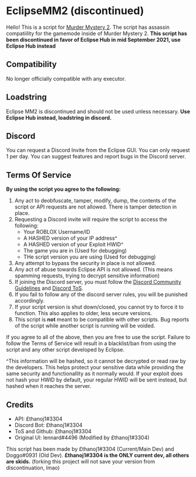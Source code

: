 # EclipseMM2 (discontinued)

Hello! This is a script for [Murder Mystery 2](https://roblox.com/games/142823291/Murder-Mystery-2). The script has assassin compatiility for the gamemode inside of Murder Mystery 2. **This script has been discontinued in favor of Eclipse Hub in mid September 2021, use Eclipse Hub instead**

## Compatibility

No longer officially compatible with any executor.

## Loadstring

Eclipse MM2 is discontinued and should not be used unless necessary. **Use Eclipse Hub instead, loadstring in discord.**

## Discord

You can request a Discord Invite from the Eclipse GUI. You can only request 1 per day. You can suggest features and report bugs in the Discord server.

## Terms Of Service

**By using the script you agree to the following:**
1. Any act to deobfuscate, tamper, modify, dump, the contents of the script or API requests are not allowed. There is tamper detection in place.
2. Requesting a Discord invite will require the script to access the following:
    * Your ROBLOX Username/ID
    * A HASHED version of your IP address^
    * A HASHED version of your Exploit HWID^
    * The game you are in (Used for debugging)
    * THe script version you are using (Used for debugging)
3. Any attempt to bypass the security in place is not allowed.
4. Any act of abuse towards Eclipse API is not allowed. (This means spamming requests, trying to decrypt sensitive information)
5. If joining the Discord server, you must follow the [Discord Community Guidelines](https://discord.com/guidelines) and [Discord ToS](https://discord.com/terms).
6. If you fail to follow any of the discord server rules, you will be punished accordingly.
7. If your script version is shut down/closed, you cannot try to force it to function. This also applies to older, less secure versions.
8. This script is **not** meant to be compatible with other scripts. Bug reports of the script while another script is running will be voided.

If you agree to all of the above, then you are free to use the script.
Failure to follow the Terms of Service will result in a blacklist/ban from using the script and any other script developed by Eclipse.

^This information will be hashed, so it cannot be decrypted or read raw by the developers. This helps protect your sensitive data while providing the same security and functionallity as it normally would. If your exploit does not hash your HWID by default, your regular HWID will be sent instead, but hashed when it reaches the server.

## Credits

* API: £thanoj1#3304
* Discord Bot: £thanoj1#3304
* ToS and Github: £thanoj1#3304
* Original UI: lennard#4496 (Modified by £thanoj1#3304)

This script has been made by £thanoj1#3304 (Current/Main Dev) and Doggo#0931 (Old Dev). **£thanoj1#3304 is the ONLY current dev, all others are skids.**
(forking this project will not save your version from discontinuation, lmao)
